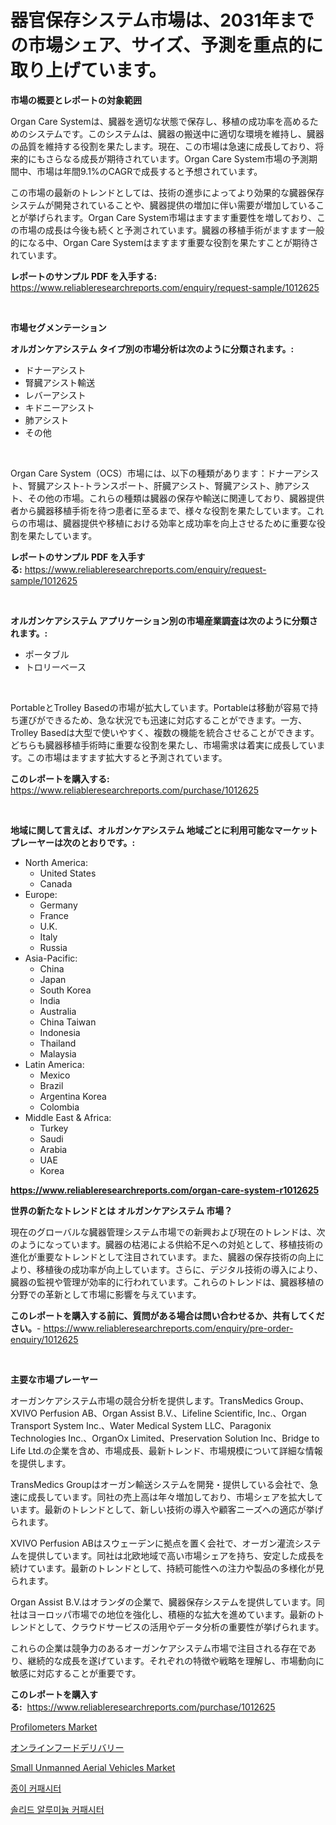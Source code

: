 <p><h1>器官保存システム市場は、2031年までの市場シェア、サイズ、予測を重点的に取り上げています。</h1></p><p><strong>市場の概要とレポートの対象範囲</strong></p>
<p><p>Organ Care Systemは、臓器を適切な状態で保存し、移植の成功率を高めるためのシステムです。このシステムは、臓器の搬送中に適切な環境を維持し、臓器の品質を維持する役割を果たします。現在、この市場は急速に成長しており、将来的にもさらなる成長が期待されています。Organ Care System市場の予測期間中、市場は年間9.1%のCAGRで成長すると予想されています。</p><p>この市場の最新のトレンドとしては、技術の進歩によってより効果的な臓器保存システムが開発されていることや、臓器提供の増加に伴い需要が増加していることが挙げられます。Organ Care System市場はますます重要性を増しており、この市場の成長は今後も続くと予測されています。臓器の移植手術がますます一般的になる中、Organ Care Systemはますます重要な役割を果たすことが期待されています。</p></p>
<p><strong>レポートのサンプル PDF を入手する:</strong> <a href="https://www.reliableresearchreports.com/enquiry/request-sample/1012625">https://www.reliableresearchreports.com/enquiry/request-sample/1012625</a></p>
<p>&nbsp;</p>
<p><strong>市場セグメンテーション</strong></p>
<p><strong>オルガンケアシステム タイプ別の市場分析は次のように分類されます。:</strong></p>
<p><ul><li>ドナーアシスト</li><li>腎臓アシスト輸送</li><li>レバーアシスト</li><li>キドニーアシスト</li><li>肺アシスト</li><li>その他</li></ul></p>
<p>&nbsp;</p>
<p><p>Organ Care System（OCS）市場には、以下の種類があります：ドナーアシスト、腎臓アシスト-トランスポート、肝臓アシスト、腎臓アシスト、肺アシスト、その他の市場。これらの種類は臓器の保存や輸送に関連しており、臓器提供者から臓器移植手術を待つ患者に至るまで、様々な役割を果たしています。これらの市場は、臓器提供や移植における効率と成功率を向上させるために重要な役割を果たしています。</p></p>
<p><strong>レポートのサンプル PDF を入手する:</strong>&nbsp;<a href="https://www.reliableresearchreports.com/enquiry/request-sample/1012625">https://www.reliableresearchreports.com/enquiry/request-sample/1012625</a></p>
<p>&nbsp;</p>
<p><strong> オルガンケアシステム アプリケーション別の市場産業調査は次のように分類されます。:</strong></p>
<p><ul><li>ポータブル</li><li>トロリーベース</li></ul></p>
<p>&nbsp;</p>
<p><p>PortableとTrolley Basedの市場が拡大しています。Portableは移動が容易で持ち運びができるため、急な状況でも迅速に対応することができます。一方、Trolley Basedは大型で使いやすく、複数の機能を統合させることができます。どちらも臓器移植手術時に重要な役割を果たし、市場需求は着実に成長しています。この市場はますます拡大すると予測されています。</p></p>
<p><strong>このレポートを購入する:</strong>&nbsp; <a href="https://www.reliableresearchreports.com/purchase/1012625">https://www.reliableresearchreports.com/purchase/1012625</a></p>
<p>&nbsp;</p>
<p><strong>地域に関して言えば、オルガンケアシステム 地域ごとに利用可能なマーケットプレーヤーは次のとおりです。:</strong></p>
<p><ul>
    <li>
        North America:
        <ul>
            <li>United States</li>
            <li>Canada</li>
        </ul>
    </li>
    <li>
        Europe:
        <ul>
            <li>Germany</li>
            <li>France</li>
            <li>U.K.</li>
            <li>Italy</li>
            <li>Russia</li>
        </ul>
    </li>
    <li>
        Asia-Pacific:
        <ul>
            <li>China</li>
            <li>Japan</li>
            <li>South Korea</li>
            <li>India</li>
            <li>Australia</li>
            <li>China Taiwan</li>
            <li>Indonesia</li>
            <li>Thailand</li>
            <li>Malaysia</li>
        </ul>
    </li>
    <li>
        Latin America:
        <ul>
            <li>Mexico</li>
            <li>Brazil</li>
            <li>Argentina Korea</li>
            <li>Colombia</li>
        </ul>
    </li>
    <li>
        Middle East & Africa:
        <ul>
            <li>Turkey</li>
            <li>Saudi</li>
            <li>Arabia</li>
            <li>UAE</li>
            <li>Korea</li>
        </ul>
    </li>
    </ul></p>
<p><strong><a href="https://www.reliableresearchreports.com/organ-care-system-r1012625">https://www.reliableresearchreports.com/organ-care-system-r1012625</a></strong>&nbsp;</p>
<p><strong>世界の新たなトレンドとは オルガンケアシステム 市場？</strong></p>
<p><p>現在のグローバルな臓器管理システム市場での新興および現在のトレンドは、次のようになっています。臓器の枯渇による供給不足への対処として、移植技術の進化が重要なトレンドとして注目されています。また、臓器の保存技術の向上により、移植後の成功率が向上しています。さらに、デジタル技術の導入により、臓器の監視や管理が効率的に行われています。これらのトレンドは、臓器移植の分野での革新として市場に影響を与えています。</p></p>
<p><strong>このレポートを購入する前に、質問がある場合は問い合わせるか、共有してください。</strong>- <a href="https://www.reliableresearchreports.com/enquiry/pre-order-enquiry/1012625">https://www.reliableresearchreports.com/enquiry/pre-order-enquiry/1012625</a></p>
<p>&nbsp;</p>
<p><strong>主要な市場プレーヤー</strong></p>
<p><p>オーガンケアシステム市場の競合分析を提供します。TransMedics Group、XVIVO Perfusion AB、Organ Assist B.V.、Lifeline Scientific, Inc.、Organ Transport System Inc.、Water Medical System LLC、Paragonix Technologies Inc.、OrganOx Limited、Preservation Solution Inc、Bridge to Life Ltd.の企業を含め、市場成長、最新トレンド、市場規模について詳細な情報を提供します。</p><p>TransMedics Groupはオーガン輸送システムを開発・提供している会社で、急速に成長しています。同社の売上高は年々増加しており、市場シェアを拡大しています。最新のトレンドとして、新しい技術の導入や顧客ニーズへの適応が挙げられます。</p><p>XVIVO Perfusion ABはスウェーデンに拠点を置く会社で、オーガン灌流システムを提供しています。同社は北欧地域で高い市場シェアを持ち、安定した成長を続けています。最新のトレンドとして、持続可能性への注力や製品の多様化が見られます。</p><p>Organ Assist B.V.はオランダの企業で、臓器保存システムを提供しています。同社はヨーロッパ市場での地位を強化し、積極的な拡大を進めています。最新のトレンドとして、クラウドサービスの活用やデータ分析の重要性が挙げられます。</p><p>これらの企業は競争力のあるオーガンケアシステム市場で注目される存在であり、継続的な成長を遂げています。それぞれの特徴や戦略を理解し、市場動向に敏感に対応することが重要です。</p></p>
<p><strong>このレポートを購入する:</strong>&nbsp;&nbsp;<a href="https://www.reliableresearchreports.com/purchase/1012625">https://www.reliableresearchreports.com/purchase/1012625</a></p>
<p><p><a href="https://github.com/sonuprakash1/Market-Research-Report-List-2/blob/main/profilometers-market.md">Profilometers Market</a></p><p><a href="https://github.com/ReyesKohler20231/Market-Research-Report-List-1/blob/main/349417920719.md">オンラインフードデリバリー</a></p><p><a href="https://github.com/Whitneyboyettebo9kiw7yr13/Market-Research-Report-List-2/blob/main/small-unmanned-aerial-vehicles-market.md">Small Unmanned Aerial Vehicles Market</a></p><p><a href="https://github.com/Elenrrera7685/Market-Research-Report-List-1/blob/main/180633119159.md">종이 커패시터</a></p><p><a href="https://github.com/sammyUltyylrich9067856/Market-Research-Report-List-1/blob/main/907498219160.md">솔리드 알루미늄 커패시터</a></p></p>